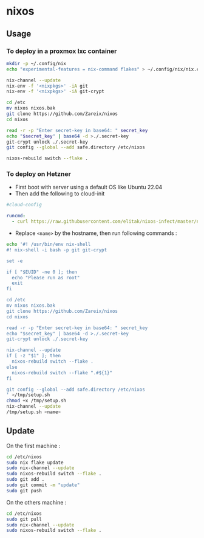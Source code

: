 # nixos

## Usage

### To deploy in a proxmox lxc container

```sh
mkdir -p ~/.config/nix
echo "experimental-features = nix-command flakes" > ~/.config/nix/nix.conf

nix-channel --update
nix-env -f '<nixpkgs>' -iA git
nix-env -f '<nixpkgs>' -iA git-crypt

cd /etc
mv nixos nixos.bak
git clone https://github.com/Zareix/nixos
cd nixos

read -r -p "Enter secret-key in base64: " secret_key
echo "$secret_key" | base64 -d >./.secret-key
git-crypt unlock ./.secret-key
git config --global --add safe.directory /etc/nixos

nixos-rebuild switch --flake .
```

### To deploy on Hetzner

- First boot with server using a default OS like Ubuntu 22.04
- Then add the following to cloud-init

```yaml
#cloud-config

runcmd:
  - curl https://raw.githubusercontent.com/elitak/nixos-infect/master/nixos-infect | PROVIDER=hetznercloud NIX_CHANNEL=nixos-24.05 bash 2>&1 | tee /tmp/infect.log
```

- Replace `<name>` by the hostname, then run following commands :

```sh
echo '#! /usr/bin/env nix-shell
#! nix-shell -i bash -p git git-crypt

set -e

if [ "$EUID" -ne 0 ]; then
  echo "Please run as root"
  exit
fi

cd /etc
mv nixos nixos.bak
git clone https://github.com/Zareix/nixos
cd nixos

read -r -p "Enter secret-key in base64: " secret_key
echo "$secret_key" | base64 -d >./.secret-key
git-crypt unlock ./.secret-key

nix-channel --update
if [ -z "$1" ]; then
  nixos-rebuild switch --flake .
else
  nixos-rebuild switch --flake ".#${1}"
fi

git config --global --add safe.directory /etc/nixos
' >/tmp/setup.sh
chmod +x /tmp/setup.sh
nix-channel --update
/tmp/setup.sh <name>
```

## Update

On the first machine :

```sh
cd /etc/nixos
sudo nix flake update
sudo nix-channel --update
sudo nixos-rebuild switch --flake .
sudo git add .
sudo git commit -m "update"
sudo git push
```

On the others machine :

```sh
cd /etc/nixos
sudo git pull
sudo nix-channel --update
sudo nixos-rebuild switch --flake .
```
